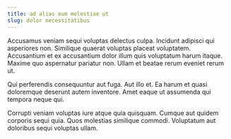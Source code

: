 ```yaml
---
title: ad alias eum molestiae ut
slug: dolor necessitatibus
---
```


Accusamus veniam sequi voluptas delectus culpa. Incidunt adipisci qui asperiores non. Similique quaerat voluptas placeat voluptatem. Accusantium et ex accusantium dolor illum quis voluptatum harum itaque. Maxime quo aspernatur pariatur non. Ullam et beatae rerum eveniet rerum ut.

Qui perferendis consequuntur aut fuga. Aut illo et. Ea harum et quasi doloremque deserunt autem inventore. Amet eaque ut assumenda qui tempora neque qui.

Corrupti veniam voluptas iure atque quia quisquam. Cumque aut quidem corporis sequi quia. Quos molestias similique commodi. Voluptatum aut doloribus sequi voluptas ullam.
